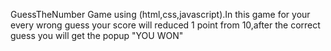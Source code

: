 GuessTheNumber Game using (html,css,javascript).In this game for your every wrong guess your score will reduced 1 point from 10,after the correct guess you will get the popup "YOU WON"

